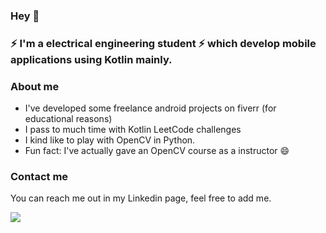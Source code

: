 ### Hey 👋

### ⚡ I'm a electrical engineering student ⚡ which develop mobile applications using Kotlin mainly.


### About me

- I've developed some freelance android projects on fiverr (for educational reasons)
- I pass to much time with Kotlin LeetCode challenges
- I kind like to play with OpenCV in Python.
- Fun fact: I've actually gave an OpenCV course as a instructor 😄


### Contact me

You can reach me out in my Linkedin page, feel free to add me.


<div> 

  <a href="https://www.linkedin.com/in/bernardo-santiago-de-souza/" target="_blank"><img src="https://img.shields.io/badge/-LinkedIn-%230077B5?style=for-the-badge&logo=linkedin&logoColor=white" target="_blank"></a> 
  
</div>
